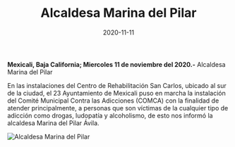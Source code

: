 ﻿---
layout: blog
title:  "Alcaldesa Marina del Pilar"
date:   2020-11-11  
categories: mexicali
permalink: /:categories/:title:output_ext
image: /img/cnr/marina-del-pilar.jpg
alt: "Rosarito Centro"
autor: "CNR Noticias - Canal 73"
---


**Mexicali, Baja California;  Miercoles 11 de noviembre del 2020.-** Alcaldesa Marina del Pilar


En las instalaciones del Centro de Rehabilitación San Carlos, ubicado al sur de la ciudad, el 23 Ayuntamiento de Mexicali puso en marcha la instalación del Comité Municipal Contra las Adicciones (COMCA) con la finalidad de atender principalmente, a personas que son víctimas de la cualquier tipo de adicción como drogas, ludopatía y alcoholismo, de esto nos informó la alcaldesa Marina del Pilar Ávila.

<div id="carouselExampleSlidesOnly" class="carousel slide" data-ride="carousel">
  <div class="carousel-inner">
    <div class="carousel-item active">
       <img class="d-block w-100" src="/img/cnr/marina-del-pilar.jpg" loading="lazy"  alt="Alcaldesa Marina del Pilar">
    </div>
  </div>
</div>
